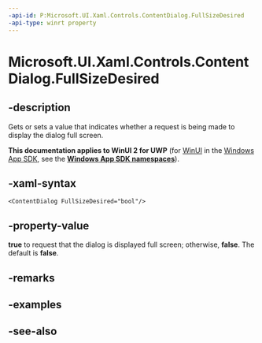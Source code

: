 ```yaml
---
-api-id: P:Microsoft.UI.Xaml.Controls.ContentDialog.FullSizeDesired
-api-type: winrt property
---
```


<!-- Property syntax
public bool FullSizeDesired { get;  set; }
-->

# Microsoft.UI.Xaml.Controls.ContentDialog.FullSizeDesired

## -description
Gets or sets a value that indicates whether a request is being made to display the dialog full screen.

**This documentation applies to WinUI 2 for UWP** (for [WinUI](/windows/apps/winui/winui3/) in the [Windows App SDK](/windows/apps/windows-app-sdk/), see the **[Windows App SDK namespaces](/windows/windows-app-sdk/api/winrt/)**).

## -xaml-syntax
```xaml
<ContentDialog FullSizeDesired="bool"/>
```


## -property-value
**true** to request that the dialog is displayed full screen; otherwise, **false**. The default is **false**.

## -remarks

## -examples

## -see-also
